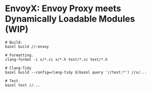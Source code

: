 # EnvoyX: Envoy Proxy meets Dynamically Loadable Modules (WIP)

```
# Build.
bazel build //:envoy

# Formatting.
clang-format -i x/*.cc x/*.h test/*.cc test/*.h

# Clang-Tidy
bazel build --config=clang-tidy $(bazel query '//test:*') //x/...

# Test.
bazel test //...
```
